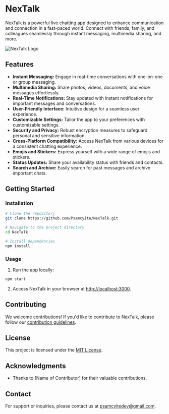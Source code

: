 # NexTalk

NexTalk is a powerful live chatting app designed to enhance communication and connection in a fast-paced world. Connect with friends, family, and colleagues seamlessly through instant messaging, multimedia sharing, and more.

![NexTalk Logo](link_to_logo.png)

## Features

- **Instant Messaging:** Engage in real-time conversations with one-on-one or group messaging.
- **Multimedia Sharing:** Share photos, videos, documents, and voice messages effortlessly.
- **Real-Time Notifications:** Stay updated with instant notifications for important messages and conversations.
- **User-Friendly Interface:** Intuitive design for a seamless user experience.
- **Customizable Settings:** Tailor the app to your preferences with customizable settings.
- **Security and Privacy:** Robust encryption measures to safeguard personal and sensitive information.
- **Cross-Platform Compatibility:** Access NexTalk from various devices for a consistent chatting experience.
- **Emojis and Stickers:** Express yourself with a wide range of emojis and stickers.
- **Status Updates:** Share your availability status with friends and contacts.
- **Search and Archive:** Easily search for past messages and archive important chats.

## Getting Started

### Installation

```bash
# Clone the repository
git clone https://github.com/Psamcyite/NexTalk.git

# Navigate to the project directory
cd NexTalk

# Install dependencies
npm install
```

### Usage

1. Run the app locally:

```bash
npm start
```

2. Access NexTalk in your browser at [http://localhost:3000](http://localhost:3000).

## Contributing

We welcome contributions! If you'd like to contribute to NexTalk, please follow our [contribution guidelines](CONTRIBUTING.md).

## License

This project is licensed under the [MIT License](LICENSE).

## Acknowledgments

- Thanks to [Name of Contributor] for their valuable contributions.

## Contact

For support or inquiries, please contact us at [psamcyitedev@gmail.com](mailto:psamcyitedev@gmail.com).

